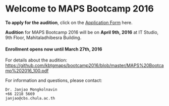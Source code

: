 # Welcome to MAPS Bootcamp 2016

**To apply for the audition**, click on the [Application Form](http://www.goo.gl/forms/rzJWvTF5le) here.

**Audition** for MAPS Bootcamp 2016 will be on **April 9th, 2016** at IT Studio, 9th Floor, Mahitaladhibesra Building.

#### Enrollment opens now until March 27th, 2016


For details about the audition:
https://github.com/kbtgmaps/bootcamp2016/blob/master/MAPS%20Bootcamp%202016_100.pdf

For information and questions, please contact:

	Dr. Janjao Mongkolnavin
	+66 2218 5669
	janjao@cbs.chula.ac.th
